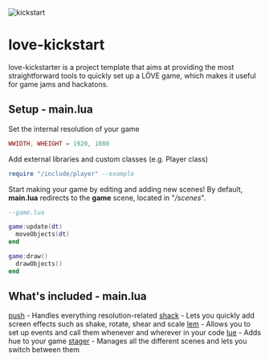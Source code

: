 ![kickstart][kickstart]

# love-kickstart

love-kickstarter is a project template that aims at providing the most straightforward tools to quickly set up a LÖVE game, which makes it useful for game jams and hackatons.

Setup - **main.lua**
----------------

Set the internal resolution of your game
```lua
WWIDTH, WHEIGHT = 1920, 1080
```

Add external libraries and custom classes (e.g. Player class)
```lua
require "/include/player" --example
```

Start making your game by editing and adding new scenes! By default, **main.lua** redirects to the **game** scene, located in "*/scenes*".
```lua
--game.lua

game:update(dt)
  moveObjects(dt)
end

game:draw()
  drawObjects()
end
```

What's included - **main.lua**
----------------

[push](https://github.com/Ulydev/push) - Handles everything resolution-related
[shack](https://github.com/Ulydev/shack) - Lets you quickly add screen effects such as shake, rotate, shear and scale
[lem](https://github.com/Ulydev/lem) - Allows you to set up events and call them whenever and wherever in your code
[lue](https://github.com/Ulydev/lue) - Adds hue to your game
[stager](https://github.com/Ulydev/stager) - Manages all the different scenes and lets you switch between them



[kickstart]: http://s32.postimg.org/t5bydkfad/love.png